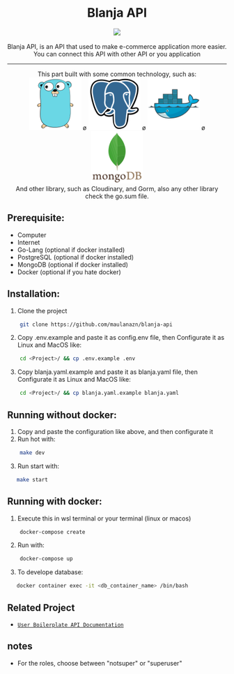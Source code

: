 <div align="center">
    <h1>Blanja API</h1>
    <image src="public/userauth.png" width="230">
    <p>Blanja API, is an API that used to make e-commerce application more easier. You can connect this API with other API or you application</p>
</div>

---

<div align="center">
    This part built with some common technology, such as:
    <br/>
    <a href="https://go.dev"><img src="https://github.com/devicons/devicon/blob/master/icons/go/go-original.svg" alt="Golang" width="120"></a>
    ø
    <a href="https://www.postgresql.org/"><img src="https://github.com/devicons/devicon/blob/master/icons/postgresql/postgresql-original.svg" alt="postgresql" width="120"></a>
    ø
    <a href="https://www.docker.com/"><img src="https://github.com/devicons/devicon/blob/master/icons/docker/docker-original.svg" alt="Docker" width="120"></a>
    ø
    <a href="https://www.mongodb.com/"><img src="https://github.com/devicons/devicon/blob/master/icons/mongodb/mongodb-original-wordmark.svg" alt="MongoDB" width="120"></a>
    <br/>
    And other library, such as Cloudinary, and Gorm, also any other library check the go.sum file.
</div>

## Prerequisite:
- Computer
- Internet
- Go-Lang (optional if docker installed)
- PostgreSQL (optional if docker installed)
- MongoDB (optional if docker installed)
- Docker (optional if you hate docker)

## Installation:
1. Clone the project 
```sh
    git clone https://github.com/maulanazn/blanja-api
```
2. Copy .env.example and paste it as config.env file, then Configurate it as Linux and MacOS like:
```sh
    cd <Project>/ && cp .env.example .env
```
3. Copy blanja.yaml.example and paste it as blanja.yaml file, then Configurate it as Linux and MacOS like:
```sh
    cd <Project>/ && cp blanja.yaml.example blanja.yaml 
```

## Running without docker:
1. Copy and paste the configuration like above, and then configurate it
2. Run hot with:
```sh
    make dev
```
3. Run start with:
```sh
   make start
```

## Running with docker:
1. Execute this in wsl terminal or your terminal (linux or macos)
```sh
    docker-compose create 
``` 
2. Run with:
```sh
    docker-compose up
```
3. To develope database:
```sh
   docker container exec -it <db_container_name> /bin/bash
```

## Related Project
* [`User Boilerplate API Documentation`](https://documenter.getpostman.com/view/28539346/2s9YXb9R9b)

## notes
- For the roles, choose between "notsuper" or "superuser"
